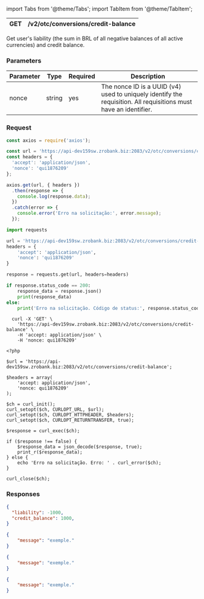 import Tabs from '@theme/Tabs';
import TabItem from '@theme/TabItem';

| GET    | /v2/otc/conversions/credit-balance |
| --------- | ----------- |

Get user's liability (the sum in BRL of all negative balances of all active currencies) and credit balance.

### Parameters

| Parameter | Type | Required | Description |
| --- | --- | --- | --- |
| nonce  | string | yes | The nonce ID is a UUID (v4) used to uniquely identify the requisition. All requisitions must have an identifier. |

### Request

<Tabs>
<TabItem value="js" label="NodeJS">


```js title=Axios
const axios = require('axios');

const url = 'https://api-dev159sw.zrobank.biz:2083/v2/otc/conversions/credit-balance';
const headers = {
  'accept': 'application/json',
  'nonce': 'qui1876209'
};

axios.get(url, { headers })
  .then(response => {
    console.log(response.data);
  })
  .catch(error => {
    console.error('Erro na solicitação:', error.message);
  });
```
</TabItem>
<TabItem value="py" label="Python">


```python title=Requests
import requests

url = 'https://api-dev159sw.zrobank.biz:2083/v2/otc/conversions/credit-balance'
headers = {
    'accept': 'application/json',
    'nonce': 'qui1876209'
}

response = requests.get(url, headers=headers)

if response.status_code == 200:
    response_data = response.json()
    print(response_data)
else:
    print('Erro na solicitação. Código de status:', response.status_code)
```
</TabItem>
<TabItem value="shell" label="Shell">

```shell title=CURL
  curl -X 'GET' \
    'https://api-dev159sw.zrobank.biz:2083/v2/otc/conversions/credit-balance' \
    -H 'accept: application/json' \
    -H 'nonce: qui1876209'
```
</TabItem>
<TabItem value="php" label="PHP">

```shell title=CURL
<?php

$url = 'https://api-dev159sw.zrobank.biz:2083/v2/otc/conversions/credit-balance';

$headers = array(
    'accept: application/json',
    'nonce: qui1876209'
);

$ch = curl_init();
curl_setopt($ch, CURLOPT_URL, $url);
curl_setopt($ch, CURLOPT_HTTPHEADER, $headers);
curl_setopt($ch, CURLOPT_RETURNTRANSFER, true);

$response = curl_exec($ch);

if ($response !== false) {
    $response_data = json_decode($response, true);
    print_r($response_data);
} else {
    echo 'Erro na solicitação. Erro: ' . curl_error($ch);
}

curl_close($ch);
```
</TabItem>
</Tabs>

### Responses

<Tabs>
<TabItem value="200" label="200">

```json  title=/v2/otc/conversions/credit-balance
{
  "liability": -1000,
  "credit_balance": 1000,
}
```
</TabItem>
<TabItem value="400" label="400">

```json  title=/v2/otc/conversions/credit-balance
{
    "message": "exemple."
}
```
</TabItem>
<TabItem value="401" label="401">

```json  title=/v2/otc/conversions/credit-balance
{
    "message": "exemple."
}
```
</TabItem>
<TabItem value="422" label="422">

```json  title=/v2/otc/conversions/credit-balance
{
    "message": "exemple."
}
```
</TabItem>
</Tabs>